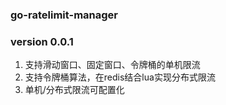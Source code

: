 ### go-ratelimit-manager

### version 0.0.1

1. 支持滑动窗口、固定窗口、令牌桶的单机限流
2. 支持令牌桶算法，在redis结合lua实现分布式限流
3. 单机/分布式限流可配置化

